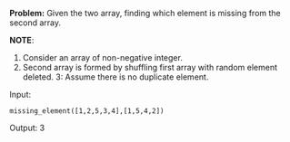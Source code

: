 **Problem:** Given the two array, finding which element is missing from the second array.

**NOTE**:
1. Consider an array of non-negative integer.
2. Second array is formed by shuffling first array with random element deleted.
3: Assume there is no duplicate element.


Input:

```missing_element([1,2,5,3,4],[1,5,4,2])```

Output:
  3


